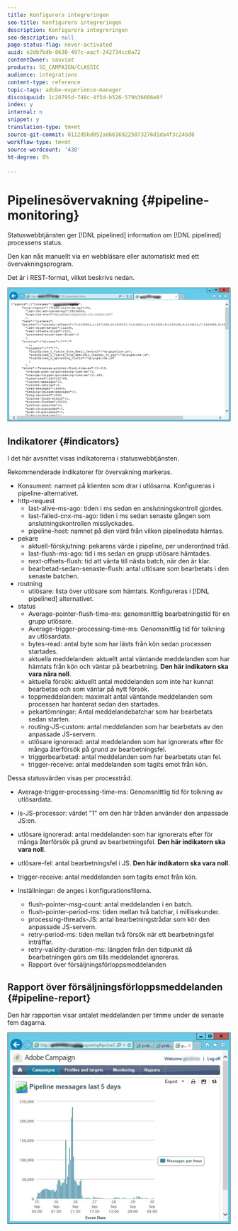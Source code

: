 ```yaml
---
title: Konfigurera integreringen
seo-title: Konfigurera integreringen
description: Konfigurera integreringen
seo-description: null
page-status-flag: never-activated
uuid: e2db7bdb-8630-497c-aacf-242734cc0a72
contentOwner: sauviat
products: SG_CAMPAIGN/CLASSIC
audience: integrations
content-type: reference
topic-tags: adobe-experience-manager
discoiquuid: 1c20795d-748c-4f5d-b526-579b36666e8f
index: y
internal: n
snippet: y
translation-type: tm+mt
source-git-commit: 0112d5bd052ad66169225073276d1da4f3c245d8
workflow-type: tm+mt
source-wordcount: '438'
ht-degree: 0%

---
```



# Pipelinesövervakning {#pipeline-monitoring}

Statuswebbtjänsten ger [!DNL pipelined] information om [!DNL pipelined] processens status.

Den kan nås manuellt via en webbläsare eller automatiskt med ett övervakningsprogram.

Det är i REST-format, vilket beskrivs nedan.

![](assets/triggers_8.png)

## Indikatorer {#indicators}

I det här avsnittet visas indikatorerna i statuswebbtjänsten.

Rekommenderade indikatorer för övervakning markeras.

* Konsument: namnet på klienten som drar i utlösarna. Konfigureras i pipeline-alternativet.
* http-request
   * last-alive-ms-ago: tiden i ms sedan en anslutningskontroll gjordes.
   * last-failed-cnx-ms-ago: tiden i ms sedan senaste gången som anslutningskontrollen misslyckades.
   * pipeline-host: namnet på den värd från vilken pipelinedata hämtas.
* pekare
   * aktuell-förskjutning: pekarens värde i pipeline, per underordnad tråd.
   * last-flush-ms-ago: tid i ms sedan en grupp utlösare hämtades.
   * next-offsets-flush: tid att vänta till nästa batch, när den är klar.
   * bearbetad-sedan-senaste-flush: antal utlösare som bearbetats i den senaste batchen.
* routning
   * utlösare: lista över utlösare som hämtats. Konfigureras i [!DNL pipelined] alternativet.
* status
   * Average-pointer-flush-time-ms: genomsnittlig bearbetningstid för en grupp utlösare.
   * Average-trigger-processing-time-ms: Genomsnittlig tid för tolkning av utlösardata.
   * bytes-read: antal byte som har lästs från kön sedan processen startades.
   * aktuella meddelanden: aktuellt antal väntande meddelanden som har hämtats från kön och väntar på bearbetning. **Den här indikatorn ska vara nära noll**.
   * aktuella försök: aktuellt antal meddelanden som inte har kunnat bearbetas och som väntar på nytt försök.
   * toppmeddelanden: maximalt antal väntande meddelanden som processen har hanterat sedan den startades.
   * pekartömningar: Antal meddelandebatchar som har bearbetats sedan starten.
   * routing-JS-custom: antal meddelanden som har bearbetats av den anpassade JS-servern.
   * utlösare ignorerad: antal meddelanden som har ignorerats efter för många återförsök på grund av bearbetningsfel.
   * triggerbearbetad: antal meddelanden som har bearbetats utan fel.
   * trigger-receive: antal meddelanden som tagits emot från kön.

Dessa statusvärden visas per processtråd.

* Average-trigger-processing-time-ms: Genomsnittlig tid för tolkning av utlösardata.
* is-JS-processor: värdet &quot;1&quot; om den här tråden använder den anpassade JS:en.
* utlösare ignorerad: antal meddelanden som har ignorerats efter för många återförsök på grund av bearbetningsfel. **Den här indikatorn ska vara noll**.
* utlösare-fel: antal bearbetningsfel i JS. **Den här indikatorn ska vara noll**.
* trigger-receive: antal meddelanden som tagits emot från kön.

* Inställningar: de anges i konfigurationsfilerna.
   * flush-pointer-msg-count: antal meddelanden i en batch.
   * flush-pointer-period-ms: tiden mellan två batchar, i millisekunder.
   * processing-threads-JS: antal bearbetningstrådar som kör den anpassade JS-servern.
   * retry-period-ms: tiden mellan två försök när ett bearbetningsfel inträffar.
   * retry-validity-duration-ms: längden från den tidpunkt då bearbetningen görs om tills meddelandet ignoreras.
   * Rapport över försäljningsförloppsmeddelanden

## Rapport över försäljningsförloppsmeddelanden {#pipeline-report}

Den här rapporten visar antalet meddelanden per timme under de senaste fem dagarna.

![](assets/triggers_9.png)
